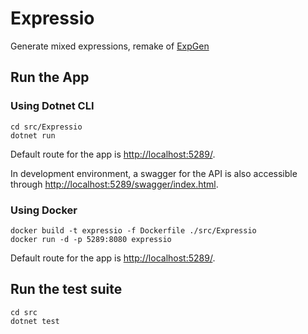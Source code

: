 # Expressio

Generate mixed expressions, remake of [ExpGen](https://github.com/Gulantib/ExpGen)

## Run the App

### Using Dotnet CLI

```dotnetcli
cd src/Expressio
dotnet run
```

Default route for the app is [http://localhost:5289/](http://localhost:5289/).

In development environment, a swagger for the API is also accessible through [http://localhost:5289/swagger/index.html](http://localhost:5289/swagger/index.html).

### Using Docker

```shell
docker build -t expressio -f Dockerfile ./src/Expressio
docker run -d -p 5289:8080 expressio 
```

Default route for the app is [http://localhost:5289/](http://localhost:5289/).

## Run the test suite

```dotnetcli
cd src
dotnet test
```
